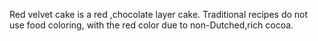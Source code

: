 Red velvet cake is a red ,chocolate layer cake. Traditional recipes do not use food coloring, with the red color due to non-Dutched,rich cocoa.